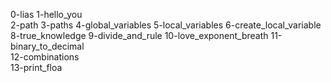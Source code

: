 0-lias
1-hello_you     
2-path
3-paths
4-global_variables
5-local_variables
6-create_local_variable
8-true_knowledge
9-divide_and_rule
10-love_exponent_breath
11-binary_to_decimal  
12-combinations  
13-print_floa
